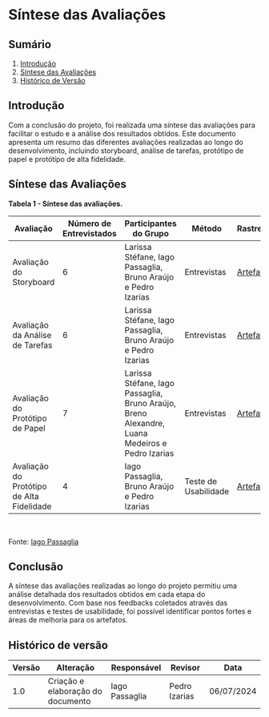 # Síntese das Avaliações

## Sumário

1. [Introdução](#introdução)
2. [Síntese das Avaliações](#síntese-das-avaliações)
3. [Histórico de Versão](#histórico-de-versão)

## Introdução

Com a conclusão do projeto, foi realizada uma síntese das avaliações para facilitar o estudo e a análise dos resultados obtidos. Este documento apresenta um resumo das diferentes avaliações realizadas ao longo do desenvolvimento, incluindo storyboard, análise de tarefas, protótipo de papel e protótipo de alta fidelidade.

## Síntese das Avaliações

**Tabela 1 - Síntese das avaliações.**

| Avaliação | Número de Entrevistados | Participantes do Grupo             | Método | Rastreabilidade |
|-----------|-------------------------|------------------------------------|--------| -------- |
| Avaliação do Storyboard | 6 | Larissa Stéfane, Iago Passaglia, Bruno Araújo e Pedro Izarias | Entrevistas | [Artefato](https://interacao-humano-computador.github.io/2024.1-SIGAA/#/DesignAvalia%C3%A7%C3%A3oDesenvolvimento/N%C3%ADvel1/Storyboard/RelatoResultadosStoryboard) |
| Avaliação da Análise de Tarefas | 6 | Larissa Stéfane, Iago Passaglia, Bruno Araújo e Pedro Izarias | Entrevistas | [Artefato](https://interacao-humano-computador.github.io/2024.1-SIGAA/#/DesignAvalia%C3%A7%C3%A3oDesenvolvimento/N%C3%ADvel1/An%C3%A1liseTarefas/RelatoResultadosAnalise) |
| Avaliação do Protótipo de Papel | 7 | Larissa Stéfane, Iago Passaglia, Bruno Araújo, Breno Alexandre, Luana Medeiros e Pedro Izarias | Entrevistas | [Artefato](https://interacao-humano-computador.github.io/2024.1-SIGAA/#/DesignAvalia%C3%A7%C3%A3oDesenvolvimento/N%C3%ADvel2/RelatoAvaliacaoPrototipoPapel) |
| Avaliação do Protótipo de Alta Fidelidade | 4 | Iago Passaglia, Bruno Araújo e Pedro Izarias | Teste de Usabilidade | [Artefato](https://interacao-humano-computador.github.io/2024.1-SIGAA/#/DesignAvalia%C3%A7%C3%A3oDesenvolvimento/N%C3%ADvel3/Entrevistas) |

<br>

Fonte: [Iago Passaglia](https://github.com/Paxxaglia)

## Conclusão

A síntese das avaliações realizadas ao longo do projeto permitiu uma análise detalhada dos resultados obtidos em cada etapa do desenvolvimento. Com base nos feedbacks coletados através das entrevistas e testes de usabilidade, foi possível identificar pontos fortes e áreas de melhoria para os artefatos.


## Histórico de versão

| Versão | Alteração                                                                                                   | Responsável           | Revisor         | Data       |
| ------ | ----------------------------------------------------------------------------------------------------------- | --------------------- | --------------- | ---------- |
| 1.0    | Criação e elaboração do documento                                                                           | Iago Passaglia        | Pedro Izarias | 06/07/2024 |

